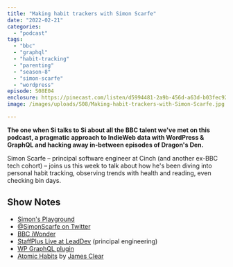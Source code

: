 ```yaml
---
title: "Making habit trackers with Simon Scarfe"
date: "2022-02-21"
categories: 
  - "podcast"
tags: 
  - "bbc"
  - "graphql"
  - "habit-tracking"
  - "parenting"
  - "season-8"
  - "simon-scarfe"
  - "wordpress"
episode: S08E04
enclosure: https://pinecast.com/listen/d5994481-2a9b-456d-a63d-b03fec92b82a.mp3
image: /images/uploads/S08/Making-habit-trackers-with-Simon-Scarfe.jpg

---
```


**The one when Si talks to Si about all the BBC talent we've met on this podcast, a pragmatic approach to IndieWeb data with WordPress & GraphQL and hacking away in-between episodes of Dragon's Den.**

Simon Scarfe – principal software engineer at Cinch (and another ex-BBC tech cohort) – joins us this week to talk about how he's been diving into personal habit tracking, observing trends with health and reading, even checking bin days.

## Show Notes

- [Simon's Playground](https://playground.breakfastdinnertea.co.uk)
- [@SimonScarfe on Twitter](https://twitter.com/simonscarfe)
- [BBC iWonder](https://www.bbc.co.uk/blogs/internet/entries/925dfb65-5e5c-3b63-b133-e63afdfe7191)
- [StaffPlus Live at LeadDev](https://leaddev.com/staffpluslive) (principal engineering)
- [WP GraphQL plugin](https://www.wpgraphql.com)
- [Atomic Habits](https://amzn.to/3uWaVku) by [James Clear](https://jamesclear.com/atomic-habits)

